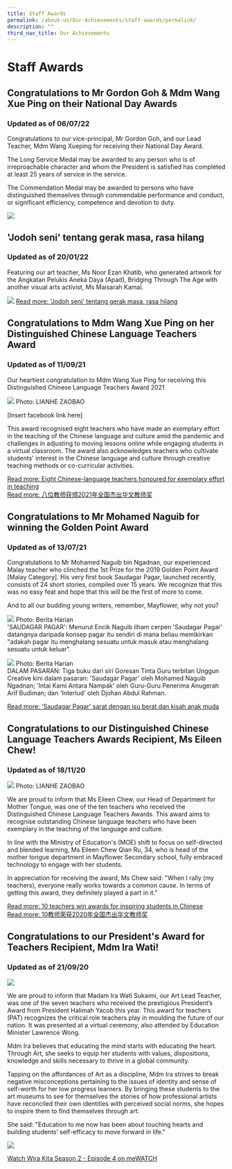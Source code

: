 ```yaml
---
title: Staff Awards
permalink: /about-us/Our-Achievements/staff-awards/permalink/
description: ""
third_nav_title: Our Achievements
---
```

Staff Awards
============
Congratulations to Mr Gordon Goh & Mdm Wang Xue Ping on their National Day Awards
---------------------------------------------------------------------------------

### **Updated as of 06/07/22**

Congratulations to our vice-principal, Mr Gordon Goh, and our Lead Teacher, Mdm Wang Xueping for receiving their National Day Award.

The Long Service Medal may be awarded to any person who is of irreproachable character and whom the President is satisfied has completed at least 25 years of service in the service.

The Commendation Medal may be awarded to persons who have distinguished themselves through commendable performance and conduct, or significant efficiency, competence and devotion to duty.

![](/images/national.jpg)

'Jodoh seni' tentang gerak masa, rasa hilang
--------------------------------------------

### **Updated as of 20/01/22**

Featuring our art teacher, Ms Noor Ezan Khatib, who generated artwork for the Angkatan Pelukis Aneka Daya (Apad), Bridging Through The Age with another visual arts activist, Ms Maisarah Kamal.

![](/images/bh.jpeg)
[Read more: 'Jodoh seni' tentang gerak masa, rasa hilang](https://www.beritaharian.sg/gaya-hidup/jodoh-seni-tentang-gerak-masa-rasa-hilang)

Congratulations to Mdm Wang Xue Ping on her Distinguished Chinese Language Teachers Award
-----------------------------------------------------------------------------------------

### **Updated as of 11/09/21**

Our heartiest congratulation to Mdm Wang Xue Ping for receiving this Distinguished Chinese Language Teachers Award 2021

![](/images/wang.jpg)
Photo: LIANHE ZAOBAO

[Insert facebook link here]

This award recognised eight teachers who have made an exemplary effort in the teaching of the Chinese language and culture amid the pandemic and challenges in adjusting to moving lessons online while engaging students in a virtual classroom. The award also acknowledges teachers who cultivate students' interest in the Chinese language and culture through creative teaching methods or co-curricular activities.

[Read more: Eight Chinese-language teachers honoured for exemplary effort in teaching](https://www.straitstimes.com/singapore/parenting-education/eight-chinese-language-teachers-honoured-for-exemplary-effort-in)    
[Read more: 八位教师获颁2021年全国杰出华文教师奖](https://www.zaobao.com.sg/realtime/singapore/story20210911-1192604)

Congratulations to Mr Mohamed Naguib for winning the Golden Point Award
-----------------------------------------------------------------------

### **Updated as of 13/07/21**

Congratulations to Mr Mohamed Naguib bin Ngadnan, our experienced Malay teacher who clinched the 1st Prize for the 2019 Golden Point Award \[Malay Category\]. His very first book Saudagar Pagar, launched recently, consists of 24 short stories, compiled over 15 years. We recognize that this was no easy feat and hope that this will be the first of more to come.

And to all our budding young writers, remember, Mayflower, why not you?

![](/images/books.jpg)
Photo: Berita Harian  
'SAUDAGAR PAGAR': Menurut Encik Naguib ilham cerpen 'Saudagar Pagar' datangnya daripada konsep pagar itu sendiri di mana beliau memikirkan "adakah pagar itu menghalang sesuatu untuk masuk atau menghalang sesuatu untuk keluar".

![](/images/book2.jpg)
Photo: Berita Harian  
DALAM PASARAN: Tiga buku dari siri Goresan Tinta Guru terbitan Unggun Creative kini dalam pasaran: 'Saudagar Pagar' oleh Mohamed Naguib Ngadnan; 'Intai Kami Antara Nampak' oleh Guru-Guru Penerima Anugerah Arif Budiman; dan 'Interlud' oleh Djohan Abdul Rahman.

[Read more: 'Saudagar Pagar' sarat dengan isu berat dan kisah anak muda](https://www.beritaharian.sg/uncategorized/saudagar-pagar-sarat-dengan-isu-berat-dan-kisah-anak-muda)

Congratulations to our Distinguished Chinese Language Teachers Awards Recipient, Ms Eileen Chew!
------------------------------------------------------------------------------------------------

### **Updated as of 18/11/20**

![](/images/Eileen.jpg)
Photo: LIANHE ZAOBAO

We are proud to inform that Ms Eileen Chew, our Head of Department for Mother Tongue, was one of the ten teachers who received the Distinguished Chinese Language Teachers Awards. This award aims to recognise outstanding Chinese language teachers who have been exemplary in the teaching of the language and culture.

In line with the Ministry of Education's (MOE) shift to focus on self-directed and blended learning, Ms Eileen Chew Qian Ru, 34, who is head of the mother tongue department in Mayflower Secondary school, fully embraced technology to engage with her students.

In appreciation for receiving the award, Ms Chew said: "When I rally (my teachers), everyone really works towards a common cause. In terms of getting this award, they definitely played a part in it."

[Read more: 10 teachers win awards for inspiring students in Chinese](https://www.straitstimes.com/singapore/parenting-education/10-teachers-win-awards-for-inspiring-students-in-chinese)  
[Read more: 10教师荣获2020年全国杰出华文教师奖](https://www.zaobao.com.sg/zvideos/zbschools/story20201112-1100431)

Congratulations to our President's Award for Teachers Recipient, Mdm Ira Wati!
------------------------------------------------------------------------------

### **Updated as of 21/09/20**

![](/images/ira.jpg)

We are proud to inform that Madam Ira Wati Sukaimi, our Art Lead Teacher, was one of the seven teachers who received the prestigious President’s Award from President Halimah Yacob this year. This award for teachers (PAT) recognizes the critical role teachers play in moulding the future of our nation. It was presented at a virtual ceremony, also attended by Education Minister Lawrence Wong.

Mdm Ira believes that educating the mind starts with educating the heart. Through Art, she seeks to equip her students with values, dispositions, knowledge and skills necessary to thrive in a global community.

Tapping on the affordances of Art as a discipline, Mdm Ira strives to break negative misconceptions pertaining to the issues of identity and sense of self-worth for her low progress learners. By bringing these students to the art museums to see for themselves the stories of how professional artists have reconciled their own identities with perceived social norms, she hopes to inspire them to find themselves through art.

She said: "Education to me now has been about touching hearts and building students’ self-efficacy to move forward in life."

![](/images/ira2.jpg)

[Watch Wira Kita Season 2 - Episode 4 on meWATCH](https://www.mewatch.sg/series)